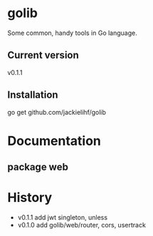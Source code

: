# golib
Some common, handy tools in Go language. 

## Current version
v0.1.1

## Installation
go get github.com/jackielihf/golib

# Documentation
## package web


# History
* v0.1.1 add jwt singleton, unless
* v0.1.0 add golib/web/router, cors, usertrack

